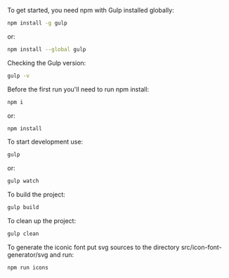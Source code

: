 To get started, you need npm with Gulp installed globally:
```bash
npm install -g gulp
```
or:
```bash
npm install --global gulp
```



Checking the Gulp version:
```bash
gulp -v
```



Before the first run you'll need to run npm install:
```bash
npm i
```
or:
```bash
npm install
```



To start development use:
```bash
gulp
```
or:
```bash
gulp watch
```



To build the project:
```bash
gulp build
```



To clean up the project:
```bash
gulp clean
```



To generate the iconic font put svg sources to the directory src/icon-font-generator/svg and run:
```bash
npm run icons
```
